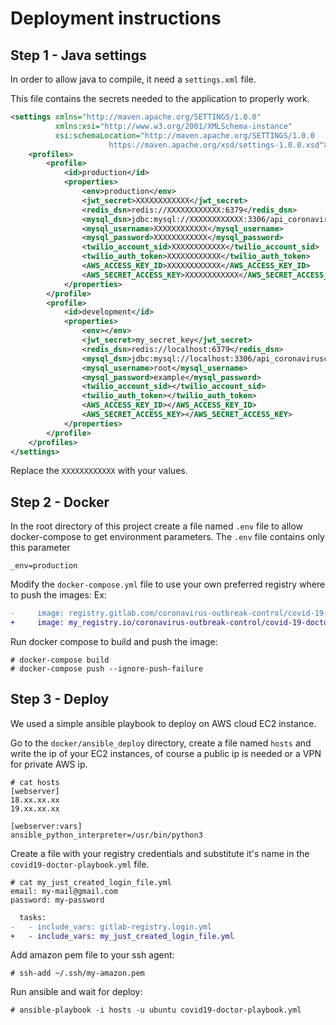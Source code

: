 # Deployment instructions

## Step 1 - Java settings
In order to allow java to compile, it need a `settings.xml` file.

This file contains the secrets needed to the application to properly work.

```xml
<settings xmlns="http://maven.apache.org/SETTINGS/1.0.0"
          xmlns:xsi="http://www.w3.org/2001/XMLSchema-instance"
          xsi:schemaLocation="http://maven.apache.org/SETTINGS/1.0.0
                      https://maven.apache.org/xsd/settings-1.0.0.xsd">
    <profiles>
        <profile>
            <id>production</id>
            <properties>
                <env>production</env>
                <jwt_secret>XXXXXXXXXXXX</jwt_secret>
                <redis_dsn>redis://XXXXXXXXXXXX:6379</redis_dsn>
                <mysql_dsn>jdbc:mysql://XXXXXXXXXXXX:3306/api_coronaviruscheck?useLegacyDatetimeCode=false&amp;serverTimezone=Europe/Rome&amp;characterEncoding=utf-8&amp;rewriteBatchedStatements=true</mysql_dsn>
                <mysql_username>XXXXXXXXXXXX</mysql_username>
                <mysql_password>XXXXXXXXXXXX</mysql_password>
                <twilio_account_sid>XXXXXXXXXXXX</twilio_account_sid>
                <twilio_auth_token>XXXXXXXXXXXX</twilio_auth_token>
                <AWS_ACCESS_KEY_ID>XXXXXXXXXXXX</AWS_ACCESS_KEY_ID>
                <AWS_SECRET_ACCESS_KEY>XXXXXXXXXXXX</AWS_SECRET_ACCESS_KEY>
            </properties>
        </profile>
        <profile>
            <id>development</id>
            <properties>
                <env></env>
                <jwt_secret>my_secret_key</jwt_secret>
                <redis_dsn>redis://localhost:6379</redis_dsn>
                <mysql_dsn>jdbc:mysql://localhost:3306/api_coronaviruscheck?useLegacyDatetimeCode=false&amp;serverTimezone=Europe/Rome&amp;characterEncoding=utf-8&amp;rewriteBatchedStatements=true</mysql_dsn>
                <mysql_username>root</mysql_username>
                <mysql_password>example</mysql_password>
                <twilio_account_sid></twilio_account_sid>
                <twilio_auth_token></twilio_auth_token>
                <AWS_ACCESS_KEY_ID></AWS_ACCESS_KEY_ID>
                <AWS_SECRET_ACCESS_KEY></AWS_SECRET_ACCESS_KEY>
            </properties>
        </profile>
    </profiles>
</settings>
```

Replace the `XXXXXXXXXXXX` with your values.

## Step 2 - Docker
In the root directory of this project create a file named `.env` file to allow docker-compose to get environment parameters.
The `.env` file contains only this parameter
```
_env=production
``` 

Modify the `docker-compose.yml` file to use your own preferred registry where to push the images:
Ex:
```diff
-     image: registry.gitlab.com/coronavirus-outbreak-control/covid-19-doctor-server
+     image: my_registry.io/coronavirus-outbreak-control/covid-19-doctor-server
```

Run docker compose to build and push the image:
```shell script
# docker-compose build
# docker-compose push --ignore-push-failure
```

## Step 3 - Deploy
We used a simple ansible playbook to deploy on AWS cloud EC2 instance.

Go to the `docker/ansible_deploy` directory, create a file named `hosts` and write the ip of your EC2 instances, of course a public ip is needed or a VPN for private AWS ip.

```shell script
# cat hosts
[webserver]
18.xx.xx.xx
19.xx.xx.xx

[webserver:vars]
ansible_python_interpreter=/usr/bin/python3
```

Create a file with your registry credentials and substitute it's name in the `covid19-doctor-playbook.yml` file.

```shell script
# cat my_just_created_login_file.yml
email: my-mail@gmail.com
password: my-password
```

```diff
  tasks:
-   - include_vars: gitlab-registry.login.yml
+   - include_vars: my_just_created_login_file.yml
```

Add amazon pem file to your ssh agent:
```shell script
# ssh-add ~/.ssh/my-amazon.pem
```

Run ansible and wait for deploy:
```shell script
# ansible-playbook -i hosts -u ubuntu covid19-doctor-playbook.yml
```